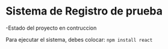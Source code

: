 <h1>Sistema de Registro de prueba</h1>

-Estado del proyecto en contruccion  

Para ejecutar el sistema, debes colocar:  ```npm install react``` 

